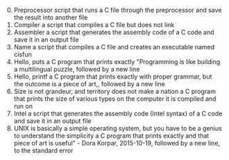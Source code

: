 0. Preprocessor
script that runs a C file through the preprocessor and save the result into another file
1. Compiler
a script that compiles a C file but does not link
2. Assembler
a script that generates the assembly code of a C code and save it in an output file
3. Name
a script that compiles a C file and creates an executable named cisfun
4. Hello, puts
a C program that prints exactly "Programming is like building a multilingual puzzle, followed by a new line
5. Hello, printf
a C program that prints exactly with proper grammar, but the outcome is a piece of art,, followed by a new line
6. Size is not grandeur, and territory does not make a nation
a C program that prints the size of various types on the computer it is compiled and run on
7. Intel
a script that generates the assembly code (Intel syntax) of a C code and save it in an output file
8. UNIX is basically a simple operating system, but you have to be a genius to understand the simplicity
a C program that prints exactly and that piece of art is useful" - Dora Korpar, 2015-10-19, followed by a new line, to the standard error
